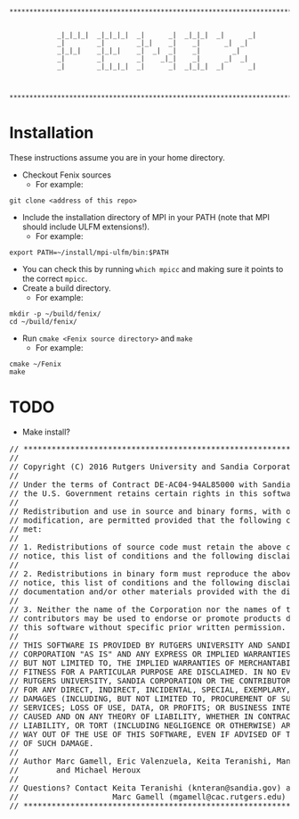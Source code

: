 ```
 ************************************************************************


            _|_|_|_|  _|_|_|_|  _|      _|  _|_|_|  _|      _|
            _|        _|        _|_|    _|    _|      _|  _|
            _|_|_|    _|_|_|    _|  _|  _|    _|        _|
            _|        _|        _|    _|_|    _|      _|  _|
            _|        _|_|_|_|  _|      _|  _|_|_|  _|      _|


 ************************************************************************
```

# Installation

These instructions assume you are in your home directory.

* Checkout Fenix sources
  * For example:
```
git clone <address of this repo>
```
* Include the installation directory of MPI in your PATH (note that MPI should include ULFM extensions!).
  * For example:
```
export PATH=~/install/mpi-ulfm/bin:$PATH
```
  * You can check this by running `which mpicc` and making sure it points to the correct `mpicc`.
* Create a build directory.
  * For example:
```
mkdir -p ~/build/fenix/
cd ~/build/fenix/
```
* Run `cmake <Fenix source directory>` and `make`
  * For example:
```
cmake ~/Fenix
make
```

# TODO
* Make install?


<pre>
// ************************************************************************
//
// Copyright (C) 2016 Rutgers University and Sandia Corporation
//
// Under the terms of Contract DE-AC04-94AL85000 with Sandia Corporation,
// the U.S. Government retains certain rights in this software.
//
// Redistribution and use in source and binary forms, with or without
// modification, are permitted provided that the following conditions are
// met:
//
// 1. Redistributions of source code must retain the above copyright
// notice, this list of conditions and the following disclaimer.
//
// 2. Redistributions in binary form must reproduce the above copyright
// notice, this list of conditions and the following disclaimer in the
// documentation and/or other materials provided with the distribution.
//
// 3. Neither the name of the Corporation nor the names of the
// contributors may be used to endorse or promote products derived from
// this software without specific prior written permission.
//
// THIS SOFTWARE IS PROVIDED BY RUTGERS UNIVERSITY AND SANDIA 
// CORPORATION "AS IS" AND ANY EXPRESS OR IMPLIED WARRANTIES, INCLUDING, 
// BUT NOT LIMITED TO, THE IMPLIED WARRANTIES OF MERCHANTABILITY AND 
// FITNESS FOR A PARTICULAR PURPOSE ARE DISCLAIMED. IN NO EVENT SHALL 
// RUTGERS UNIVERSITY, SANDIA CORPORATION OR THE CONTRIBUTORS BE LIABLE 
// FOR ANY DIRECT, INDIRECT, INCIDENTAL, SPECIAL, EXEMPLARY, OR CONSEQUENTIAL
// DAMAGES (INCLUDING, BUT NOT LIMITED TO, PROCUREMENT OF SUBSTITUTE GOODS OR 
// SERVICES; LOSS OF USE, DATA, OR PROFITS; OR BUSINESS INTERRUPTION) HOWEVER 
// CAUSED AND ON ANY THEORY OF LIABILITY, WHETHER IN CONTRACT, STRICT 
// LIABILITY, OR TORT (INCLUDING NEGLIGENCE OR OTHERWISE) ARISING IN ANY 
// WAY OUT OF THE USE OF THIS SOFTWARE, EVEN IF ADVISED OF THE POSSIBILITY 
// OF SUCH DAMAGE.
//
// Author Marc Gamell, Eric Valenzuela, Keita Teranishi, Manish Parashar
//        and Michael Heroux
//
// Questions? Contact Keita Teranishi (knteran@sandia.gov) and
//                    Marc Gamell (mgamell@cac.rutgers.edu)
// ************************************************************************
</pre>
